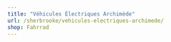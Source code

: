 ```yaml
---
title: "Véhicules Électriques Archimède"
url: /sherbrooke/vehicules-electriques-archimede/
shop: Fahrrad
---
```

